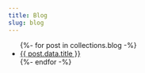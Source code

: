 ```yaml
---
title: Blog
slug: blog
---
```


<ul>
{%- for post in collections.blog -%}
  <li><a href="{{ post.url }}">{{ post.data.title }}</a></li>
{%- endfor -%}
</ul>
